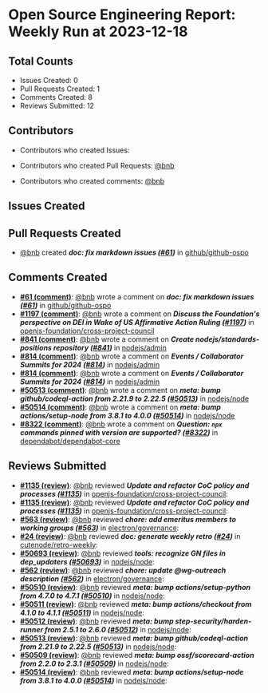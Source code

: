 # Open Source Engineering Report: Weekly Run at 2023-12-18

## Total Counts

* Issues Created: 0
* Pull Requests Created: 1
* Comments Created: 8
* Reviews Submitted: 12

## Contributors

* Contributors who created Issues: 

* Contributors who created Pull Requests: [@bnb](https://github.com/bnb)

* Contributors who created comments: [@bnb](https://github.com/bnb)

## Issues Created



## Pull Requests Created

* [@bnb](https://github.com/bnb) created _**doc: fix markdown issues ([#61](https://github.com/github/github-ospo/pull/61))**_ in [github/github-ospo](https://github.com/github/github-ospo)

## Comments Created

* **[#61 (comment)](https://github.com/github/github-ospo/pull/61#issuecomment-1814776060)**: [@bnb](https://github.com/bnb) wrote a comment on _**doc: fix markdown issues ([#61](https://github.com/github/github-ospo/pull/61))**_ in [github/github-ospo](https://github.com/github/github-ospo)
* **[#1197 (comment)](https://github.com/openjs-foundation/cross-project-council/issues/1197#issuecomment-1810715896)**: [@bnb](https://github.com/bnb) wrote a comment on _**Discuss the Foundation's perspective on DEI in Wake of US Affirmative Action Ruling  ([#1197](https://github.com/openjs-foundation/cross-project-council/issues/1197))**_ in [openjs-foundation/cross-project-council](https://github.com/openjs-foundation/cross-project-council)
* **[#841 (comment)](https://github.com/nodejs/admin/issues/841#issuecomment-1806920098)**: [@bnb](https://github.com/bnb) wrote a comment on _**Create nodejs/standards-positions repository ([#841](https://github.com/nodejs/admin/issues/841))**_ in [nodejs/admin](https://github.com/nodejs/admin)
* **[#814 (comment)](https://github.com/nodejs/admin/issues/814#issuecomment-1804554397)**: [@bnb](https://github.com/bnb) wrote a comment on _**Events / Collaborator Summits for 2024 ([#814](https://github.com/nodejs/admin/issues/814))**_ in [nodejs/admin](https://github.com/nodejs/admin)
* **[#814 (comment)](https://github.com/nodejs/admin/issues/814#issuecomment-1797087301)**: [@bnb](https://github.com/bnb) wrote a comment on _**Events / Collaborator Summits for 2024 ([#814](https://github.com/nodejs/admin/issues/814))**_ in [nodejs/admin](https://github.com/nodejs/admin)
* **[#50513 (comment)](https://github.com/nodejs/node/pull/50513#issuecomment-1790975580)**: [@bnb](https://github.com/bnb) wrote a comment on _**meta: bump github/codeql-action from 2.21.9 to 2.22.5 ([#50513](https://github.com/nodejs/node/pull/50513))**_ in [nodejs/node](https://github.com/nodejs/node)
* **[#50514 (comment)](https://github.com/nodejs/node/pull/50514#issuecomment-1790937717)**: [@bnb](https://github.com/bnb) wrote a comment on _**meta: bump actions/setup-node from 3.8.1 to 4.0.0 ([#50514](https://github.com/nodejs/node/pull/50514))**_ in [nodejs/node](https://github.com/nodejs/node)
* **[#8322 (comment)](https://github.com/dependabot/dependabot-core/issues/8322#issuecomment-1790934395)**: [@bnb](https://github.com/bnb) wrote a comment on _**Question: `npx` commands pinned with version are supported? ([#8322](https://github.com/dependabot/dependabot-core/issues/8322))**_ in [dependabot/dependabot-core](https://github.com/dependabot/dependabot-core)

## Reviews Submitted

* **[#1135 (review)](https://github.com/openjs-foundation/cross-project-council/pull/1135#pullrequestreview-1753819711)**: [@bnb](https://github.com/bnb) reviewed _**Update and refactor CoC policy and processes ([#1135](https://github.com/openjs-foundation/cross-project-council/pull/1135))**_ in [openjs-foundation/cross-project-council](https://github.com/openjs-foundation/cross-project-council): 
* **[#1135 (review)](https://github.com/openjs-foundation/cross-project-council/pull/1135#pullrequestreview-1753819711)**: [@bnb](https://github.com/bnb) reviewed _**Update and refactor CoC policy and processes ([#1135](https://github.com/openjs-foundation/cross-project-council/pull/1135))**_ in [openjs-foundation/cross-project-council](https://github.com/openjs-foundation/cross-project-council): 
* **[#563 (review)](https://github.com/electron/governance/pull/563#pullrequestreview-1740751225)**: [@bnb](https://github.com/bnb) reviewed _**chore: add emeritus members to working groups ([#563](https://github.com/electron/governance/pull/563))**_ in [electron/governance](https://github.com/electron/governance): 
* **[#24 (review)](https://github.com/cutenode/retro-weekly/pull/24#pullrequestreview-1740729006)**: [@bnb](https://github.com/bnb) reviewed _**doc: generate weekly retro ([#24](https://github.com/cutenode/retro-weekly/pull/24))**_ in [cutenode/retro-weekly](https://github.com/cutenode/retro-weekly): 
* **[#50693 (review)](https://github.com/nodejs/node/pull/50693#pullrequestreview-1730700688)**: [@bnb](https://github.com/bnb) reviewed _**tools: recognize GN files in dep_updaters ([#50693](https://github.com/nodejs/node/pull/50693))**_ in [nodejs/node](https://github.com/nodejs/node): 
* **[#562 (review)](https://github.com/electron/governance/pull/562#pullrequestreview-1723115304)**: [@bnb](https://github.com/bnb) reviewed _**chore: update @wg-outreach description ([#562](https://github.com/electron/governance/pull/562))**_ in [electron/governance](https://github.com/electron/governance): 
* **[#50510 (review)](https://github.com/nodejs/node/pull/50510#pullrequestreview-1710626851)**: [@bnb](https://github.com/bnb) reviewed _**meta: bump actions/setup-python from 4.7.0 to 4.7.1 ([#50510](https://github.com/nodejs/node/pull/50510))**_ in [nodejs/node](https://github.com/nodejs/node): 
* **[#50511 (review)](https://github.com/nodejs/node/pull/50511#pullrequestreview-1710625462)**: [@bnb](https://github.com/bnb) reviewed _**meta: bump actions/checkout from 4.1.0 to 4.1.1 ([#50511](https://github.com/nodejs/node/pull/50511))**_ in [nodejs/node](https://github.com/nodejs/node): 
* **[#50512 (review)](https://github.com/nodejs/node/pull/50512#pullrequestreview-1710624579)**: [@bnb](https://github.com/bnb) reviewed _**meta: bump step-security/harden-runner from 2.5.1 to 2.6.0 ([#50512](https://github.com/nodejs/node/pull/50512))**_ in [nodejs/node](https://github.com/nodejs/node): 
* **[#50513 (review)](https://github.com/nodejs/node/pull/50513#pullrequestreview-1710623434)**: [@bnb](https://github.com/bnb) reviewed _**meta: bump github/codeql-action from 2.21.9 to 2.22.5 ([#50513](https://github.com/nodejs/node/pull/50513))**_ in [nodejs/node](https://github.com/nodejs/node): 
* **[#50509 (review)](https://github.com/nodejs/node/pull/50509#pullrequestreview-1710620715)**: [@bnb](https://github.com/bnb) reviewed _**meta: bump ossf/scorecard-action from 2.2.0 to 2.3.1 ([#50509](https://github.com/nodejs/node/pull/50509))**_ in [nodejs/node](https://github.com/nodejs/node): 
* **[#50514 (review)](https://github.com/nodejs/node/pull/50514#pullrequestreview-1710566898)**: [@bnb](https://github.com/bnb) reviewed _**meta: bump actions/setup-node from 3.8.1 to 4.0.0 ([#50514](https://github.com/nodejs/node/pull/50514))**_ in [nodejs/node](https://github.com/nodejs/node): 